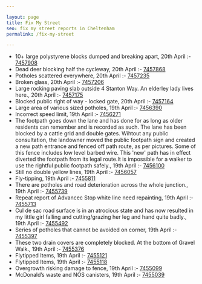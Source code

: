 ```yaml
---

layout: page
title: Fix My Street
seo: fix my street reports in Cheltenham
permalink: /fix-my-street

---
```


<!-- fix_marker starts -->

- 10+ large polystyrene blocks dumped and breaking apart, 20th April :- [7457908](https://www.fixmystreet.com/report/7457908)
- Dead deer blocking half the cycleway, 20th April :- [7457868](https://www.fixmystreet.com/report/7457868)
- Potholes scattered everywhere, 20th April :- [7457235](https://www.fixmystreet.com/report/7457235)
- Broken glass, 20th April :- [7457206](https://www.fixmystreet.com/report/7457206)
- Large rocking paving slab outside 4 Stanton Way. An elderley lady lives here., 20th April :- [7457175](https://www.fixmystreet.com/report/7457175)
- Blocked public right of way - locked gate, 20th April :- [7457164](https://www.fixmystreet.com/report/7457164)
- Large area of various sized potholes, 19th April :- [7456390](https://www.fixmystreet.com/report/7456390)
- Incorrect speed limit, 19th April :- [7456271](https://www.fixmystreet.com/report/7456271)
- The footpath goes down the lane and has done for as long as older residents can remember and is recorded as such. The lane has been blocked by a cattle grid and double gates. Wihtout any public consultation, the landowner moved the public footpath sign and created a new path entrance and fenced off path route, as per pictures. Some of this fence includes low level barbed wire. This 'new' path has in effect diverted the footpath from its legal route.It is impossible for a walker to use the rightful public footpath safely., 19th April :- [7456100](https://www.fixmystreet.com/report/7456100)
- Still no double yellow lines, 19th April :- [7456057](https://www.fixmystreet.com/report/7456057)
- Fly-tipping, 19th April :- [7455811](https://www.fixmystreet.com/report/7455811)
- There are potholes and road deterioration across the whole junction., 19th April :- [7455739](https://www.fixmystreet.com/report/7455739)
- Repeat report of Advancec Stop white line need repainting, 19th April :- [7455713](https://www.fixmystreet.com/report/7455713)
- Cul de sac road surface is in an atrocious state and has now resulted in my little girl falling and cutting/grazing her leg and hand quite badly., 19th April :- [7455492](https://www.fixmystreet.com/report/7455492)
- Series of potholes that cannot be avoided on corner, 19th April :- [7455397](https://www.fixmystreet.com/report/7455397)
- These two drain covers are completely blocked. At the bottom of Gravel Walk., 19th April :- [7455376](https://www.fixmystreet.com/report/7455376)
- Flytipped Items, 19th April :- [7455121](https://www.fixmystreet.com/report/7455121)
- Flytipped Items, 19th April :- [7455118](https://www.fixmystreet.com/report/7455118)
- Overgrowth risking damage to fence, 19th April :- [7455099](https://www.fixmystreet.com/report/7455099)
- McDonald’s waste and NOS canisters, 19th April :- [7455039](https://www.fixmystreet.com/report/7455039)

<!-- fix_marker ends -->